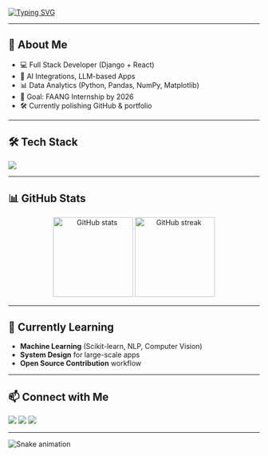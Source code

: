 <!-- Profile README -->
<!-- Replace YOURUSERNAME and your links -->

<!-- Animated Typing Intro -->
[![Typing SVG](https://readme-typing-svg.herokuapp.com?font=Fira+Code&size=30&duration=4000&pause=1000&color=F75C7E&width=800&lines=Hey+there!+I'm+Aprampreet+Singh;Full+Stack+Developer+%26+AI+Enthusiast;Building+cool+AI-powered+projects;Open+Source+Contributor+🚀)](https://git.io/typing-svg)

---

## 🚀 About Me
- 💻 Full Stack Developer (Django + React)
- 🤖 AI Integrations, LLM-based Apps
- 📊 Data Analytics (Python, Pandas, NumPy, Matplotlib)
- 🎯 Goal: FAANG Internship by 2026  
- 🛠 Currently polishing GitHub & portfolio

---

## 🛠 Tech Stack
<p align="left">
  <img src="https://skillicons.dev/icons?i=python,django,react,js,tailwind,postgresql,redis,html,css,git,github,docker,linux" />
</p>

---

## 📊 GitHub Stats
<p align="center">
  <img src="https://github-readme-stats.vercel.app/api?username=Aprampreet&show_icons=true&theme=radical" alt="GitHub stats" height="160"/>
  <img src="https://github-readme-streak-stats.herokuapp.com?user=Aprampreet&theme=radical" alt="GitHub streak" height="160"/>
</p>

---

## 🌱 Currently Learning
- **Machine Learning** (Scikit-learn, NLP, Computer Vision)
- **System Design** for large-scale apps
- **Open Source Contribution** workflow

---

## 📫 Connect with Me
<p align="left">
  <a href="https://yourportfolio.com" target="_blank"><img src="https://img.shields.io/badge/Portfolio-%230077B5.svg?&style=for-the-badge&logo=internet-explorer&logoColor=white" /></a>
  <a href="https://linkedin.com/in/Aprampreet" target="_blank"><img src="https://img.shields.io/badge/LinkedIn-%230077B5.svg?&style=for-the-badge&logo=linkedin&logoColor=white" /></a>
  <a href="mailto:aprampreet8@gmail.com"><img src="https://img.shields.io/badge/Email-D14836?style=for-the-badge&logo=gmail&logoColor=white" /></a>
</p>

---

<!-- Snake Animation -->
![Snake animation](https://github.com/YOURUSERNAME/YOURUSERNAME/blob/output/github-contribution-grid-snake.svg)
